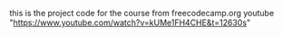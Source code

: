 this is the project code for the course from freecodecamp.org youtube "https://www.youtube.com/watch?v=kUMe1FH4CHE&t=12630s"
